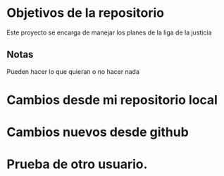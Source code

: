 # Objetivos de la repositorio

Este proyecto se encarga de manejar los planes de la liga de la justicia


## Notas
Pueden hacer lo que quieran o no hacer nada

# Cambios desde mi repositorio local
# Cambios nuevos desde github

# Prueba de otro usuario.
